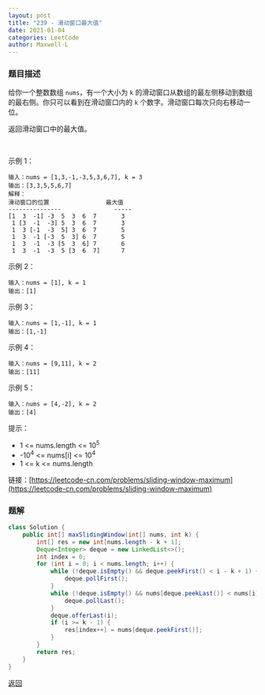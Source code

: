 ```yaml
---
layout: post
title: "239 - 滑动窗口最大值"
date: 2021-01-04
categories: LeetCode
author: Maxwell-L
---
```


### **题目描述**
给你一个整数数组 `nums`，有一个大小为 `k` 的滑动窗口从数组的最左侧移动到数组的最右侧。你只可以看到在滑动窗口内的 `k` 个数字。滑动窗口每次只向右移动一位。

返回滑动窗口中的最大值。

 

示例 1：
```
输入：nums = [1,3,-1,-3,5,3,6,7], k = 3
输出：[3,3,5,5,6,7]
解释：
滑动窗口的位置                最大值
---------------               -----
[1  3  -1] -3  5  3  6  7       3
 1 [3  -1  -3] 5  3  6  7       3
 1  3 [-1  -3  5] 3  6  7       5
 1  3  -1 [-3  5  3] 6  7       5
 1  3  -1  -3 [5  3  6] 7       6
 1  3  -1  -3  5 [3  6  7]      7
```
示例 2：
```
输入：nums = [1], k = 1
输出：[1]
```
示例 3：
```
输入：nums = [1,-1], k = 1
输出：[1,-1]
```
示例 4：
```
输入：nums = [9,11], k = 2
输出：[11]
```
示例 5：
```
输入：nums = [4,-2], k = 2
输出：[4]
```

提示：
* 1 <= nums.length <= 10<sup>5</sup>
* -10<sup>4</sup> <= nums[i] <= 10<sup>4</sup>
* 1 <= k <= nums.length


链接：[https://leetcode-cn.com/problems/sliding-window-maximum](https://leetcode-cn.com/problems/sliding-window-maximum)


### **题解**
``` java
class Solution {
    public int[] maxSlidingWindow(int[] nums, int k) {
        int[] res = new int[nums.length - k + 1];
        Deque<Integer> deque = new LinkedList<>();
        int index = 0;
        for (int i = 0; i < nums.length; i++) {
            while (!deque.isEmpty() && deque.peekFirst() < i - k + 1) {
                deque.pollFirst();
            }
            while (!deque.isEmpty() && nums[deque.peekLast()] < nums[i]) {
                deque.pollLast();
            }
            deque.offerLast(i);
            if (i >= k - 1) {
                res[index++] = nums[deque.peekFirst()];
            }
        }
        return res;
    }
}
```

[返回](https://maxwell-blog.cn/leetcode/2020/10/08/leetcode.html)
